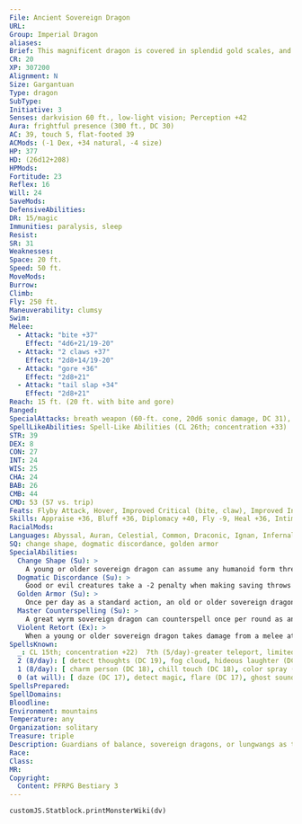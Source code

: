 ```yaml
---
File: Ancient Sovereign Dragon
URL: 
Group: Imperial Dragon
aliases: 
Brief: This magnificent dragon is covered in splendid gold scales, and horns jut from its head like a crown.
CR: 20
XP: 307200
Alignment: N
Size: Gargantuan
Type: dragon
SubType: 
Initiative: 3
Senses: darkvision 60 ft., low-light vision; Perception +42
Aura: frightful presence (300 ft., DC 30)
AC: 39, touch 5, flat-footed 39
ACMods: (-1 Dex, +34 natural, -4 size)
HP: 377
HD: (26d12+208)
HPMods: 
Fortitude: 23
Reflex: 16
Will: 24
SaveMods: 
DefensiveAbilities: 
DR: 15/magic
Immunities: paralysis, sleep
Resist: 
SR: 31
Weaknesses: 
Space: 20 ft.
Speed: 50 ft.
MoveMods: 
Burrow: 
Climb: 
Fly: 250 ft.
Maneuverability: clumsy
Swim: 
Melee: 
  - Attack: "bite +37"
    Effect: "4d6+21/19-20"
  - Attack: "2 claws +37"
    Effect: "2d8+14/19-20"
  - Attack: "gore +36"
    Effect: "2d8+21"
  - Attack: "tail slap +34"
    Effect: "2d8+21"
Reach: 15 ft. (20 ft. with bite and gore)
Ranged: 
SpecialAttacks: breath weapon (60-ft. cone, 20d6 sonic damage, DC 31), crush (DC 31, 4d6+21), tail sweep (DC 31, 2d6+21), violent retort
SpellLikeAbilities: Spell-Like Abilities (CL 26th; concentration +33)  At Will-calm emotions, detect good/evil, prismatic spray, sympathetic vibration, tongues
STR: 39
DEX: 8
CON: 27
INT: 24
WIS: 25
CHA: 24
BAB: 26
CMB: 44
CMD: 53 (57 vs. trip)
Feats: Flyby Attack, Hover, Improved Critical (bite, claw), Improved Initiative, Improved Iron Will, Iron Will, Lightning Reflexes, Multiattack, Persuasive, Skill Focus (Perception), Weapon Focus (bite, claw)
Skills: Appraise +36, Bluff +36, Diplomacy +40, Fly -9, Heal +36, Intimidate +40, Knowledge (arcana) +36, Knowledge (history) +36, Knowledge (nobility) +36, Knowledge (planes) +36, Perception +42, Perform (oratory) +36, Sense Motive +36, Spellcraft +36
RacialMods: 
Languages: Abyssal, Auran, Celestial, Common, Draconic, Ignan, Infernal, Terran
SQ: change shape, dogmatic discordance, golden armor
SpecialAbilities:
  Change Shape (Su): >
    A young or older sovereign dragon can assume any humanoid form three times per day as polymorph.
  Dogmatic Discordance (Su): >
    Good or evil creatures take a -2 penalty when making saving throws against a sovereign dragon's spells, spell-like abilities, breath weapon, and aura.
  Golden Armor (Su): >
    Once per day as a standard action, an old or older sovereign dragon can cover its form in golden armor, granting it a +4 armor bonus to AC and energy resistance 15 to one energy type, chosen at the time the armor is summoned. This armor lasts for a number of rounds equal to the dragon's age category. The sovereign dragon can dismiss the armor as a free action.
  Master Counterspelling (Su): >
    A great wyrm sovereign dragon can counterspell once per round as an immediate action. It need not know the spell it is countering, but can instead expend any spell that is one level higher to automatically counter the spell.
  Violent Retort (Ex): >
    When a young or older sovereign dragon takes damage from a melee attack critical hit, it can, as an immediate action, make a claw or tail slap attack against the creature that made the critical hit.
SpellsKnown:
  _: CL 15th; concentration +22)  7th (5/day)-greater teleport, limited wish  6th (7/day)-eyebite (DC 23), mass suggestion (DC 23), transformation  5th (7/day)-break enchantment, dismissal (DC 22), dominate person (DC 22), feeblemind (DC 22)  4th (7/day)-confusion (DC 21), lesser geas (DC 21), locate creature, rainbow pattern (DC 21)  3rd (8/day)-gaseous form,  hold person (DC 20), lightning bolt (DC 20), suggestion (DC 20
  2 (8/day): [ detect thoughts (DC 19), fog cloud, hideous laughter (DC 19), scorching ray, touch of idiocy ]
  1 (8/day): [ charm person (DC 18), chill touch (DC 18), color spray (DC 18), endure elements, true strike ]
  0 (at will): [ daze (DC 17), detect magic, flare (DC 17), ghost sound, mage hand, mending, message, read magic, resistance ]
SpellsPrepared: 
SpellDomains: 
Bloodline: 
Environment: mountains
Temperature: any
Organization: solitary
Treasure: triple
Description: Guardians of balance, sovereign dragons, or lungwangs as they are also known, were placed in the skies by the gods themselves to safeguard harmony in the world.
Race: 
Class: 
MR: 
Copyright:
  Content: PFRPG Bestiary 3
---
```

```dataviewjs
customJS.Statblock.printMonsterWiki(dv)
```
